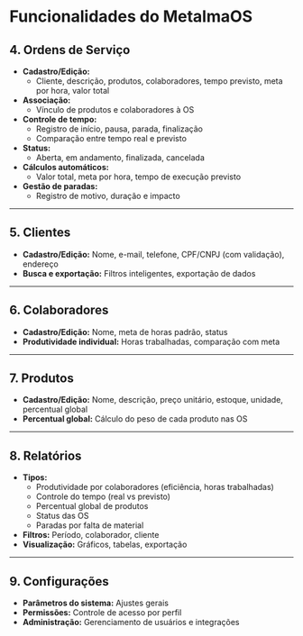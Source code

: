 # Funcionalidades do MetalmaOS

## 4. Ordens de Serviço
- **Cadastro/Edição:**
  - Cliente, descrição, produtos, colaboradores, tempo previsto, meta por hora, valor total
- **Associação:**
  - Vínculo de produtos e colaboradores à OS
- **Controle de tempo:**
  - Registro de início, pausa, parada, finalização
  - Comparação entre tempo real e previsto
- **Status:**
  - Aberta, em andamento, finalizada, cancelada
- **Cálculos automáticos:**
  - Valor total, meta por hora, tempo de execução previsto
- **Gestão de paradas:**
  - Registro de motivo, duração e impacto

---

## 5. Clientes
- **Cadastro/Edição:** Nome, e-mail, telefone, CPF/CNPJ (com validação), endereço
- **Busca e exportação:** Filtros inteligentes, exportação de dados

---

## 6. Colaboradores
- **Cadastro/Edição:** Nome, meta de horas padrão, status
- **Produtividade individual:** Horas trabalhadas, comparação com meta

---

## 7. Produtos
- **Cadastro/Edição:** Nome, descrição, preço unitário, estoque, unidade, percentual global
- **Percentual global:** Cálculo do peso de cada produto nas OS

---

## 8. Relatórios
- **Tipos:**
  - Produtividade por colaboradores (eficiência, horas trabalhadas)
  - Controle do tempo (real vs previsto)
  - Percentual global de produtos
  - Status das OS
  - Paradas por falta de material
- **Filtros:** Período, colaborador, cliente
- **Visualização:** Gráficos, tabelas, exportação

---

## 9. Configurações
- **Parâmetros do sistema:** Ajustes gerais
- **Permissões:** Controle de acesso por perfil
- **Administração:** Gerenciamento de usuários e integrações 